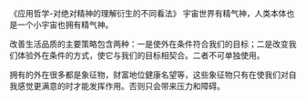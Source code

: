 《应用哲学-对绝对精神的理解衍生的不同看法》
宇宙世界有精气神，人类本体也是一个小宇宙也拥有精气神。


改善生活品质的主要策略包含两种：一是使外在条件符合我们的目标；二是改变我们体验外在条件的方式，使它与我们的目标相契合。二者不可单独使用。

拥有的外在很多都是象征物，财富地位健康名望等，这些象征物只有在使我们对自我感觉更满意的时才能发挥作用。否则只会带来压力和障碍。
